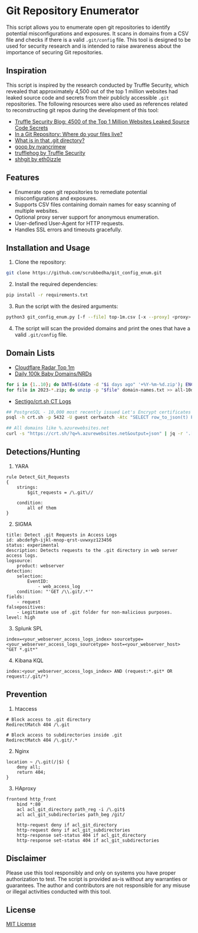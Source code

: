 # Git Repository Enumerator

This script allows you to enumerate open git repositories to identify potential misconfigurations and exposures. It scans in domains from a CSV file and checks if there is a valid `.git/config` file. This tool is designed to be used for security research and is intended to raise awareness about the importance of securing Git repositories.

## Inspiration
This script is inspired by the research conducted by Truffle Security, which revealed that approximately 4,500 out of the top 1 million websites had leaked source code and secrets from their publicly accessible `.git` repositories. The following resources were also used as references related to reconstructing git repos during the development of this tool:

- [Truffle Security Blog: 4500 of the Top 1 Million Websites Leaked Source Code Secrets](https://trufflesecurity.com/blog/4500-of-the-top-1-million-websites-leaked-source-code-secrets/)
- [In a Git Repository: Where do your files live?](https://jvns.ca/blog/2023/09/14/in-a-git-repository--where-do-your-files-live-/)
- [What is in that .git directory?](https://blog.meain.io/2023/what-is-in-dot-git/)
- [goop by nyancrimew](https://github.com/nyancrimew/goop)
- [trufflehog by Truffle Security](https://github.com/trufflesecurity/trufflehog/)
- [shhgit by eth0izzle](https://github.com/eth0izzle/shhgit)

## Features
- Enumerate open git repositories to remediate potential misconfigurations and exposures.
- Supports CSV files containing domain names for easy scanning of multiple websites.
- Optional proxy server support for anonymous enumeration.
- User-defined User-Agent for HTTP requests.
- Handles SSL errors and timeouts gracefully.

## Installation and Usage
1. Clone the repository:
```bash
git clone https://github.com/scrubbedha/git_config_enum.git
```
2. Install the required dependencies:
```bash
pip install -r requirements.txt
```
3. Run the script with the desired arguments:
```bash
python3 git_config_enum.py [-f --file] top-1m.csv [-x --proxy] <proxy> socks5://user:pass@hostname:port
```
4. The script will scan the provided domains and print the ones that have a valid `.git/config` file.

## Domain Lists
- [Cloudflare Radar Top 1m](https://radar.cloudflare.com/charts/LargerTopDomainsTable/attachment?id=699&top=1000000)
- [Daily 100k Baby Domains/NRDs](https://www.whoisds.com/newly-registered-domains)
```bash
for i in {1..10}; do DATE=$(date -d "$i days ago" '+%Y-%m-%d.zip'); ENCODED=$(echo -n $DATE | base64); curl -s https://www.whoisds.com/whois-database/newly-registered-domains/$ENCODED/nrd -o $DATE; done
for file in 2023-*.zip; do unzip -p "$file" domain-names.txt >> all-10d-nrd.csv; done
```
- [Sectigo/crt.sh CT Logs](https://crt.sh/)
```bash
## PostgreSQL - 10,000 most recently issued Let's Encrypt certificates CA_ID 183283 https://crt.sh/?caid=183283
psql -h crt.sh -p 5432 -U guest certwatch -Atc "SELECT row_to_json(t) FROM (SELECT c.ID, c.ISSUER_CA_ID, x509_subjectName(c.CERTIFICATE) SUBJECT_NAME, x509_notBefore(c.CERTIFICATE) NOT_BEFORE, x509_notAfter(c.CERTIFICATE) NOT_AFTER, encode(x509_serialNumber(c.CERTIFICATE), 'hex') SERIAL_NUMBER FROM certificate c WHERE c.ISSUER_CA_ID = 183283::integer ORDER BY NOT_BEFORE DESC OFFSET 0 LIMIT 10000) t" | jq -r '(.subject_name | ltrimstr("CN=") | ltrimstr("*."))' | awk '!seen[$0]++' > le.csv

## All domains like %.azurewebsites.net
curl -s "https://crt.sh/?q=%.azurewebsites.net&output=json" | jq -r '.[] | .common_name | ltrimstr("*.") | ascii_downcase' | awk '!seen[$0]++' > azurewebsites.net.csv
```

## Detections/Hunting
1. YARA
```
rule Detect_Git_Requests
{
    strings:
        $git_requests = /\.git\//

    condition:
        all of them
}
```
2. SIGMA
```
title: Detect .git Requests in Access Logs
id: abcdefgh-ijkl-mnop-qrst-uvwxyz123456
status: experimental
description: Detects requests to the .git directory in web server access logs.
logsource:
    product: webserver
detection:
    selection:
        EventID:
            - web_access_log
    condition: "'GET /\\.git/.*'"
fields:
    - request
falsepositives:
    - Legitimate use of .git folder for non-malicious purposes.
level: high
```
3. Splunk SPL
```
index=<your_webserver_access_logs_index> sourcetype=<your_webserver_access_logs_sourcetype> host=<your_webserver_host> "GET *.git*"
```
4. Kibana KQL
```
index:<your_webserver_access_logs_index> AND (request:*.git* OR request:/.git/*)
```

## Prevention
1. htaccess
```
# Block access to .git directory
RedirectMatch 404 /\.git

# Block access to subdirectories inside .git
RedirectMatch 404 /\.git/.*
```
2. Nginx
```
location ~ /\.git(/|$) {
    deny all;
    return 404;
}
```
3. HAproxy
```
frontend http_front
    bind *:80
    acl acl_git_directory path_reg -i /\.git$
    acl acl_git_subdirectories path_beg /git/

    http-request deny if acl_git_directory
    http-request deny if acl_git_subdirectories
    http-response set-status 404 if acl_git_directory
    http-response set-status 404 if acl_git_subdirectories
```

## Disclaimer
Please use this tool responsibly and only on systems you have proper authorization to test. The script is provided as-is without any warranties or guarantees. The author and contributors are not responsible for any misuse or illegal activities conducted with this tool.

## License
[MIT License](LICENSE)
